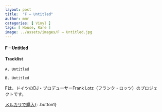 ```yaml
---
layout: post
title:  "F – Untitled"
author: mmr
categories: [ Vinyl ]
tags: [ House, Rare ]
image: ../assets/images/F – Untitled.jpg
---
```


#### F – Untitled

#### Tracklist
```md
A. Untitled

B. Untitled
```

Fは、ドイツのDJ・プロデューサーFrank Lotz（フランク・ロッツ）のプロジェクトです。

[メルカリで購入](https://jp.mercari.com/item/m47102531028){: .button1}

